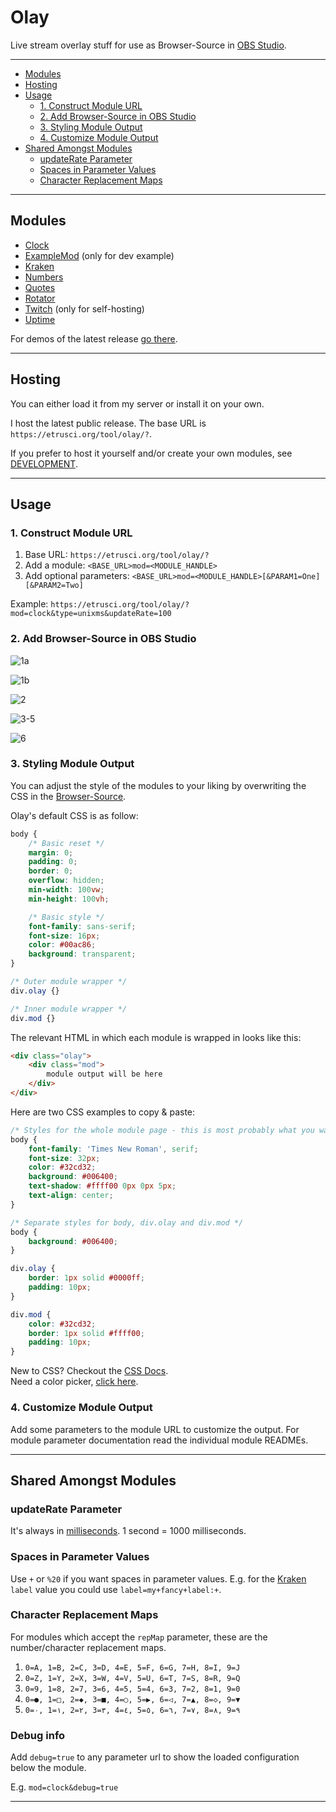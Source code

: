 # Olay

Live stream overlay stuff for use as Browser-Source in [OBS Studio](https://github.com/obsproject/obs-studio).

---

- [Modules](#modules)
- [Hosting](#hosting)
- [Usage](#usage)
  - [1. Construct Module URL](#1-construct-module-url)
  - [2. Add Browser-Source in OBS Studio](#2-add-browser-source-in-obs-studio)
  - [3. Styling Module Output](#3-styling-module-output)
  - [4. Customize Module Output](#4-customize-module-output)
- [Shared Amongst Modules](#shared-amongst-modules)
  - [updateRate Parameter](#updaterate-parameter)
  - [Spaces in Parameter Values](#spaces-in-parameter-values)
  - [Character Replacement Maps](#character-replacement-maps)

---

## Modules

- [Clock](./app/mod/clock/)
- [ExampleMod](./app/mod/examplemod/) (only for dev example)
- [Kraken](./app/mod/kraken/)
- [Numbers](./app/mod/numbers/)
- [Quotes](./app/mod/quotes/)
- [Rotator](./app/mod/rotator/)
- [Twitch](./app/mod/twitch/) (only for self-hosting)
- [Uptime](./app/mod/uptime/)

For demos of the latest release [go there](https://etrusci.org/tool/olay/demo.php).

---

## Hosting

You can either load it from my server or install it on your own.

I host the latest public release. The base URL is `https://etrusci.org/tool/olay/?`.

If you prefer to host it yourself and/or create your own modules, see [DEVELOPMENT](./DEVELOPMENT.md).

---

## Usage

### 1. Construct Module URL

1. Base URL: `https://etrusci.org/tool/olay/?`
2. Add a module: `<BASE_URL>mod=<MODULE_HANDLE>`
3. Add optional parameters: `<BASE_URL>mod=<MODULE_HANDLE>[&PARAM1=One][&PARAM2=Two]`

Example: `https://etrusci.org/tool/olay/?mod=clock&type=unixms&updateRate=100`

### 2. Add Browser-Source in OBS Studio

![1a](./doc/1a.png)

![1b](./doc/1b.png)

![2](./doc/2.png)

![3-5](./doc/3-5.png)

![6](./doc/6.png)

### 3. Styling Module Output

You can adjust the style of the modules to your liking by overwriting the CSS in the [Browser-Source](./doc/3-5.png).

Olay's default CSS is as follow:

```css
body {
    /* Basic reset */
    margin: 0;
    padding: 0;
    border: 0;
    overflow: hidden;
    min-width: 100vw;
    min-height: 100vh;

    /* Basic style */
    font-family: sans-serif;
    font-size: 16px;
    color: #00ac86;
    background: transparent;
}

/* Outer module wrapper */
div.olay {}

/* Inner module wrapper */
div.mod {}
```

The relevant HTML in which each module is wrapped in looks like this:
```html
<div class="olay">
    <div class="mod">
        module output will be here
    </div>
</div>
```

Here are two CSS examples to copy & paste:

```css
/* Styles for the whole module page - this is most probably what you want */
body {
    font-family: 'Times New Roman', serif;
    font-size: 32px;
    color: #32cd32;
    background: #006400;
    text-shadow: #ffff00 0px 0px 5px;
    text-align: center;
}
```

```css
/* Separate styles for body, div.olay and div.mod */
body {
    background: #006400;
}

div.olay {
    border: 1px solid #0000ff;
    padding: 10px;
}

div.mod {
    color: #32cd32;
    border: 1px solid #ffff00;
    padding: 10px;
}
```

New to CSS? Checkout the [CSS Docs](https://developer.mozilla.org/en-US/docs/Web/CSS).  
Need a color picker, [click here](https://duckduckgo.com/?t=ffab&q=color+picker&ia=answer).

### 4. Customize Module Output

Add some parameters to the module URL to customize the output. For module parameter documentation read the individual module READMEs.

---

## Shared Amongst Modules

### updateRate Parameter

It's always in [milliseconds](https://en.wikipedia.org/wiki/Millisecond). 1 second = 1000 milliseconds.

### Spaces in Parameter Values

Use `+` or `%20` if you want spaces in parameter values. E.g. for the [Kraken](./app/mod/kraken/README.md) `label` value you could use `label=my+fancy+label:+`.

### Character Replacement Maps

For modules which accept the `repMap` parameter, these are the number/character replacement maps.

1. `0=A, 1=B, 2=C, 3=D, 4=E, 5=F, 6=G, 7=H, 8=I, 9=J`
2. `0=Z, 1=Y, 2=X, 3=W, 4=V, 5=U, 6=T, 7=S, 8=R, 9=Q`
3. `0=9, 1=8, 2=7, 3=6, 4=5, 5=4, 6=3, 7=2, 8=1, 9=0`
4. `0=●, 1=□, 2=◆, 3=■, 4=○, 5=▶, 6=◁, 7=▲, 8=◇, 9=▼`
5. `0=٠, 1=١, 2=٢, 3=٣, 4=٤, 5=٥, 6=٦, 7=٧, 8=٨, 9=٩`

### Debug info

Add `debug=true` to any parameter url to show the loaded configuration below the module.

E.g. `mod=clock&debug=true`

---
